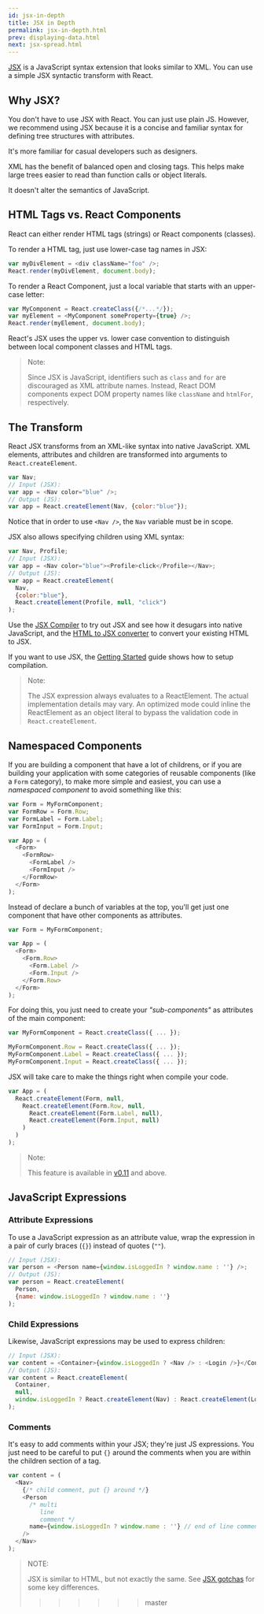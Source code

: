 ```yaml
---
id: jsx-in-depth
title: JSX in Depth
permalink: jsx-in-depth.html
prev: displaying-data.html
next: jsx-spread.html
---
```


[JSX](http://facebook.github.io/jsx/) is a JavaScript syntax extension that looks similar to XML. You can use a simple JSX syntactic transform with React.

## Why JSX?

You don't have to use JSX with React. You can just use plain JS. However, we recommend using JSX because it is a concise and familiar syntax for defining tree structures with attributes.

It's more familiar for casual developers such as designers.

XML has the benefit of balanced open and closing tags. This helps make large trees easier to read than function calls or object literals.

It doesn't alter the semantics of JavaScript.

## HTML Tags vs. React Components

React can either render HTML tags (strings) or React components (classes).

To render a HTML tag, just use lower-case tag names in JSX:

```javascript
var myDivElement = <div className="foo" />;
React.render(myDivElement, document.body);
```

To render a React Component, just a local variable that starts with an upper-case letter:

```javascript
var MyComponent = React.createClass({/*...*/});
var myElement = <MyComponent someProperty={true} />;
React.render(myElement, document.body);
```

React's JSX uses the upper vs. lower case convention to distinguish between local component classes and HTML tags.

> Note:
>
> Since JSX is JavaScript, identifiers such as `class` and `for` are discouraged
> as XML attribute names. Instead, React DOM components expect DOM property
> names like `className` and `htmlFor`, respectively.

## The Transform

React JSX transforms from an XML-like syntax into native JavaScript. XML elements, attributes and children are transformed into arguments to `React.createElement`.

```javascript
var Nav;
// Input (JSX):
var app = <Nav color="blue" />;
// Output (JS):
var app = React.createElement(Nav, {color:"blue"});
```

Notice that in order to use `<Nav />`, the `Nav` variable must be in scope.

JSX also allows specifying children using XML syntax:

```javascript
var Nav, Profile;
// Input (JSX):
var app = <Nav color="blue"><Profile>click</Profile></Nav>;
// Output (JS):
var app = React.createElement(
  Nav,
  {color:"blue"},
  React.createElement(Profile, null, "click")
);
```

Use the [JSX Compiler](/react/jsx-compiler.html) to try out JSX and see how it
desugars into native JavaScript, and the
[HTML to JSX converter](/react/html-jsx.html) to convert your existing HTML to
JSX.

If you want to use JSX, the [Getting Started](/react/docs/getting-started.html) guide shows how to setup compilation.

> Note:
>
> The JSX expression always evaluates to a ReactElement. The actual
> implementation details may vary. An optimized mode could inline the 
> ReactElement as an object literal to bypass the validation code in
> `React.createElement`.

## Namespaced Components

If you are building a component that have a lot of childrens, or if you are building your application with some categories of reusable components (like a `Form` category), to make more simple and easiest, you can use a *namespaced component* to avoid something like this:

```javascript
var Form = MyFormComponent;
var FormRow = Form.Row;
var FormLabel = Form.Label;
var FormInput = Form.Input;

var App = (
  <Form>
    <FormRow>
      <FormLabel />
      <FormInput />
    </FormRow>
  </Form>
);
```

Instead of declare a bunch of variables at the top, you'll get just one component that have other components as attributes.

```javascript
var Form = MyFormComponent;

var App = (
  <Form>
    <Form.Row>
      <Form.Label />
      <Form.Input />
    </Form.Row>
  </Form>
);
```

For doing this, you just need to create your *"sub-components"* as attributes of the main component:

```javascript
var MyFormComponent = React.createClass({ ... });

MyFormComponent.Row = React.createClass({ ... });
MyFormComponent.Label = React.createClass({ ... });
MyFormComponent.Input = React.createClass({ ... });
```

JSX will take care to make the things right when compile your code.

```javascript
var App = (
  React.createElement(Form, null, 
    React.createElement(Form.Row, null, 
      React.createElement(Form.Label, null), 
      React.createElement(Form.Input, null)
    )
  )
);
```

> Note:
>
> This feature is available in [v0.11](http://facebook.github.io/react/blog/2014/07/17/react-v0.11.html#jsx) and above.

## JavaScript Expressions

### Attribute Expressions

To use a JavaScript expression as an attribute value, wrap the expression in a
pair of curly braces (`{}`) instead of quotes (`""`).

```javascript
// Input (JSX):
var person = <Person name={window.isLoggedIn ? window.name : ''} />;
// Output (JS):
var person = React.createElement(
  Person,
  {name: window.isLoggedIn ? window.name : ''}
);
```

### Child Expressions

Likewise, JavaScript expressions may be used to express children:

```javascript
// Input (JSX):
var content = <Container>{window.isLoggedIn ? <Nav /> : <Login />}</Container>;
// Output (JS):
var content = React.createElement(
  Container,
  null,
  window.isLoggedIn ? React.createElement(Nav) : React.createElement(Login)
);
```

### Comments

It's easy to add comments within your JSX; they're just JS expressions. You just need to be careful to put `{}` around the comments when you are within the children section of a tag.

```javascript
var content = (
  <Nav>
    {/* child comment, put {} around */}
    <Person
      /* multi
         line
         comment */
      name={window.isLoggedIn ? window.name : ''} // end of line comment
    />
  </Nav>
);
```

> NOTE:
> 
> JSX is similar to HTML, but not exactly the same. See [JSX gotchas](/react/docs/jsx-gotchas.html) for some key differences.
>>>>>>> master
